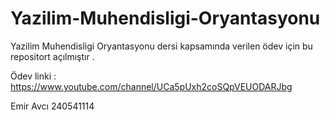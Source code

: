 # Yazilim-Muhendisligi-Oryantasyonu
Yazilim Muhendisligi Oryantasyonu dersi kapsamında verilen ödev için bu repositort açılmıştır .


Ödev linki : https://www.youtube.com/channel/UCa5pUxh2coSQpVEUODARJbg


Emir Avcı 
240541114
